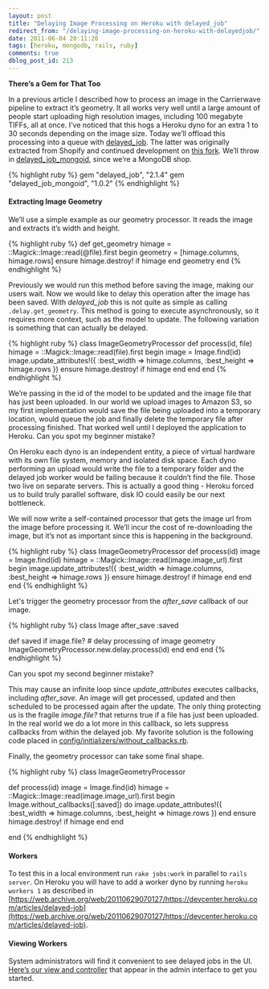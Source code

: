 ```yaml
---
layout: post
title: "Delaying Image Processing on Heroku with delayed_job"
redirect_from: "/delaying-image-processing-on-heroku-with-delayedjob/"
date: 2011-06-04 20:11:20
tags: [heroku, mongodb, rails, ruby]
comments: true
dblog_post_id: 213
---
```

**There’s a Gem for That Too**

In a previous article I described how to process an image in the Carrierwave pipeline to extract it’s geometry. It all works very well until a large amount of people start uploading high resolution images, including 100 megabyte TIFFs, all at once. I’ve noticed that this hogs a Heroku dyno for an extra 1 to 30 seconds depending on the image size. Today we’ll offload this processing into a queue with [delayed_job](https://github.com/collectiveidea/delayed_job). The latter was originally extracted from Shopify and continued development on [this fork](https://github.com/collectiveidea/delayed_job). We’ll throw in [delayed_job_mongoid](https://github.com/collectiveidea/delayed_job_mongoid), since we’re a MongoDB shop.

{% highlight ruby %}
gem "delayed_job", "2.1.4"
gem "delayed_job_mongoid", "1.0.2"
{% endhighlight %}

#### Extracting Image Geometry

We’ll use a simple example as our geometry processor. It reads the image and extracts it’s width and height.

{% highlight ruby %}
def get_geometry
    himage = ::Magick::Image::read(@file).first
    begin
     geometry = [himage.columns, himage.rows]
    ensure
      himage.destroy! if himage
    end
    geometry
end
{% endhighlight %}

Previously we would run this method before saving the image, making our users wait. Now we would like to delay this operation after the image has been saved. With _delayed_job_ this is not quite as simple as calling `.delay.get_geometry`. This method is going to execute asynchronously, so it requires more context, such as the model to update. The following variation is something that can actually be delayed.

{% highlight ruby %}
class ImageGeometryProcessor
  def process(id, file)
    himage = ::Magick::Image::read(file).first
    begin
      image = Image.find(id)
      image.update_attributes!({
          :best_width => himage.columns,
          :best_height => himage.rows
      })
    ensure
      himage.destroy! if himage
    end
  end
end
{% endhighlight %}

We’re passing in the id of the model to be updated and the image file that has just been uploaded. In our world we upload images to Amazon S3, so my first implementation would save the file being uploaded into a temporary location, would queue the job and finally delete the temporary file after processing finished. That worked well until I deployed the application to Heroku. Can you spot my beginner mistake?

On Heroku each dyno is an independent entity, a piece of virtual hardware with its own file system, memory and isolated disk space. Each dyno performing an upload would write the file to a temporary folder and the delayed job worker would be failing because it couldn’t find the file. Those two live on separate servers. This is actually a good thing - Heroku forced us to build truly parallel software, disk IO could easily be our next bottleneck.

We will now write a self-contained processor that gets the image url from the image before processing it. We’ll incur the cost of re-downloading the image, but it’s not as important since this is happening in the background.

{% highlight ruby %}
class ImageGeometryProcessor
  def process(id)
    image = Image.find(id)
    himage = ::Magick::Image::read(image.image_url).first
    begin
      image.update_attributes!({
          :best_width => himage.columns,
          :best_height => himage.rows
      })
    ensure
      himage.destroy! if himage
    end
  end
end
{% endhighlight %}

Let's trigger the geometry processor from the _after_save_ callback of our image.

{% highlight ruby %}
class Image
  after_save :saved

  def saved
    if image.file?
      # delay processing of image geometry
      ImageGeometryProcessor.new.delay.process(id)
    end
  end
end
{% endhighlight %}

Can you spot my second beginner mistake?

This may cause an infinite loop since _update_attributes_ executes callbacks, including _after_save_. An image will get processed, updated and then scheduled to be processed again after the update. The only thing protecting us is the fragile _image.file?_ that returns true if a file has just been uploaded. In the real world we do a lot more in this callback, so lets suppress callbacks from within the delayed job. My favorite solution is the following code placed in [config/initializers/without_callbacks.rb](https://gist.github.com/1008302).

Finally, the geometry processor can take some final shape.

{% highlight ruby %}
class ImageGeometryProcessor

  def process(id)
    image = Image.find(id)
    himage = ::Magick::Image::read(image.image_url).first
    begin
      Image.without_callbacks([:saved]) do
        image.update_attributes!({
          :best_width => himage.columns,
          :best_height => himage.rows
        })
      end
    ensure
      himage.destroy! if himage
    end
  end

end
{% endhighlight %}

#### Workers

To test this in a local environment run `rake jobs:work` in parallel to `rails server`. On Heroku you will have to add a worker dyno by running `heroku workers 1` as described in [https://web.archive.org/web/20110629070127/https://devcenter.heroku.com/articles/delayed-job](https://web.archive.org/web/20110629070127/https://devcenter.heroku.com/articles/delayed-job).

#### Viewing Workers

System administrators will find it convenient to see delayed jobs in the UI. [Here’s our view and controller](https://gist.github.com/1008298) that appear in the admin interface to get you started.

